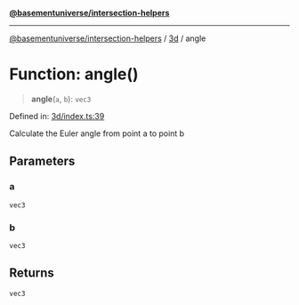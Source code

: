 [**@basementuniverse/intersection-helpers**](../../README.md)

***

[@basementuniverse/intersection-helpers](../../README.md) / [3d](../README.md) / angle

# Function: angle()

> **angle**(`a`, `b`): `vec3`

Defined in: [3d/index.ts:39](https://github.com/basementuniverse/intersection-helpers/blob/39011b43f2fd5dca5c24f1c152bb983bef87ec23/src/3d/index.ts#L39)

Calculate the Euler angle from point a to point b

## Parameters

### a

`vec3`

### b

`vec3`

## Returns

`vec3`
